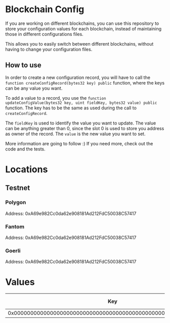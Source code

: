 # Blockchain Config

If you are working on different blockchains, you can use this repository to store your configuration values
for each blockchain, instead of maintaining those in different configurations files.

This allows you to easily switch between different blockchains, without having to change your configuration files.

## How to use

In order to create a new configuration record, you will have to call the
`function createConfigRecord(bytes32 key) public` function, where the keys can
be any value you want.

To add a value to a record, you use the `function updateConfigValue(bytes32 key, uint fieldKey, bytes32 value) public`
function. The key has to be the same as used during the call to `createConfigRecord`.

The `fieldKey` is used to identify the value you want to update. The value can
be anything greater than 0, since the slot 0 is used to store you address as owner of the record.
The `value` is the new value you want to set.

More information are going to follow :) If you need more, check out the code and the tests.

# Locations

## Testnet

### Polygon

Address: 0xA69e982Cc0da62e908181Ad212FdC50038C57417

### Fantom

Address: 0xA69e982Cc0da62e908181Ad212FdC50038C57417

### Goerli

Address: 0xA69e982Cc0da62e908181Ad212FdC50038C57417


# Values

| Key | Field key | Represents | Type |
|-----|-----------|------------|------|
| 0x00000000000000000000000000000000000000000000000000000000000000    |     1      | EIP-1559 | bool |